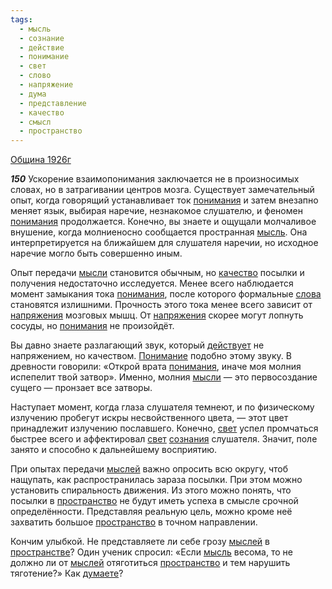```yaml
---
tags:
  - мысль
  - сознание
  - действие
  - понимание
  - свет
  - слово
  - напряжение
  - дума
  - представление
  - качество
  - смысл
  - пространство
---
```


[Община 1926г](https://127.0.0.1:4002/agni/1926)

___150___
Ускорение взаимопонимания заключается не в произносимых словах, но в затрагивании центров мозга. Существует замечательный опыт, когда говорящий устанавливает ток [понимания](../../../tags/#понимание) и затем внезапно меняет язык, выбирая наречие, незнакомое слушателю, и феномен [понимания](../../../tags/#понимание) продолжается. Конечно, вы знаете и ощущали молчаливое внушение, когда молниеносно сообщается пространная [мысль](../../../tags/#мысль). Она интерпретируется на ближайшем для слушателя наречии, но исходное наречие могло быть совершенно иным.   

Опыт передачи [мысли](../../../tags/#мысль) становится обычным, но [качество](../../../tags/#качество) посылки и получения недостаточно исследуется. Менее всего наблюдается момент замыкания тока [понимания](../../../tags/#понимание), после которого формальные [слова](../../../tags/#слово) становятся излишними. Прочность этого тока менее всего зависит от [напряжения](../../../tags/#[напряжение](../../../tags/#напряжение)) мозговых мышц. От [напряжения](../../../tags/#[напряжение](../../../tags/#напряжение)) скорее могут лопнуть сосуды, но [понимания](../../../tags/#понимание) не произойдёт.   

Вы давно знаете разлагающий звук, который [действует](../../../tags/#действие) не напряжением, но качеством. [Понимание](../../../tags/#понимание) подобно этому звуку. В древности говорили: «Открой врата [понимания](../../../tags/#понимание), иначе моя молния испепелит твой затвор». Именно, молния [мысли](../../../tags/#мысль) — это первосоздание сущего — пронзает все затворы.   

Наступает момент, когда глаза слушателя темнеют, и по физическому излучению пробегут искры несвойственного цвета, — этот цвет принадлежит излучению пославшего. Конечно, [свет](../../../tags/#свет) успел промчаться быстрее всего и аффектировал [свет](../../../tags/#свет) [сознания](../../../tags/#сознание) слушателя. Значит, поле занято и способно к дальнейшему восприятию.   

При опытах передачи [мыслей](../../../tags/#мысль) важно опросить всю округу, чтоб нащупать, как распространилась зараза посылки. При этом можно установить спиральность движения. Из этого можно понять, что посылки в [пространство](../../../tags/#пространство) не будут иметь успеха в смысле срочной определённости. Представляя реальную цель, можно кроме неё захватить большое [пространство](../../../tags/#пространство) в точном направлении.   

Кончим улыбкой. Не представляете ли себе грозу [мыслей](../../../tags/#мысль) в [пространстве](../../../tags/#пространство)? Один ученик спросил: «Если [мысль](../../../tags/#мысль) весома, то не должно ли от [мыслей](../../../tags/#мысль) отяготиться [пространство](../../../tags/#пространство) и тем нарушить тяготение?» Как [думаете](../../../tags/#дума)?   


